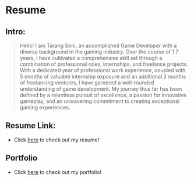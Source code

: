 # Resume

## Intro:
>Hello! I am Tarang Soni, an accomplished Game Developer with a diverse background in the gaming industry. Over the course of 1.7 years, I have cultivated a comprehensive skill set through a combination of professional roles, internships, and freelance projects. With a dedicated year of professional work experience, coupled with 5 months of valuable internship exposure and an additional 2 months of freelancing ventures, I have garnered a well-rounded understanding of game development. My journey thus far has been defined by a relentless pursuit of excellence, a passion for innovative gameplay, and an unwavering commitment to creating exceptional gaming experiences.

## Resume Link:
* Click [here](https://github.com/tarang-soni/tarang-soni/blob/main/Resume2023.pdf) to check out my resume!
 
## Portfolio
* Click [here](https://github.com/tarang-soni/tarang-soni/blob/main/Portfolio/Portfolio.md) to check out my portfolio!
